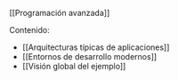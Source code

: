 [[Programación avanzada]]

Contenido:
+ [[Arquitecturas típicas de aplicaciones]]
+ [[Entornos de desarrollo modernos]]
+ [[Visión global del ejemplo]]